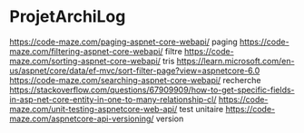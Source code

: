 # ProjetArchiLog
https://code-maze.com/paging-aspnet-core-webapi/    paging
https://code-maze.com/filtering-aspnet-core-webapi/   filtre
https://code-maze.com/sorting-aspnet-core-webapi/      tris
https://learn.microsoft.com/en-us/aspnet/core/data/ef-mvc/sort-filter-page?view=aspnetcore-6.0 
https://code-maze.com/searching-aspnet-core-webapi/ recherche
https://stackoverflow.com/questions/67909909/how-to-get-specific-fields-in-asp-net-core-entity-in-one-to-many-relationship-cl/
https://code-maze.com/unit-testing-aspnetcore-web-api/ test unitaire
https://code-maze.com/aspnetcore-api-versioning/ version 
